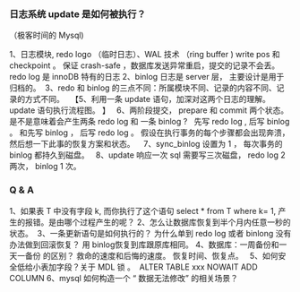 ### 日志系统 update 是如何被执行？
（极客时间的 Mysql) 

1、日志模块, redo logo  （临时日志）、WAL 技术 （ring buffer ) write pos 和 checkpoint 。 
保证 crash-safe ，数据库发送异常重启，提交的记录不会丢。
 redo log 是 innoDB 特有的日志
2、binlog 日志是 server 层， 主要设计是用于归档的。 
3、redo 和 binlog 的三点不同：所属模块不同、记录的内容不同、记录的方式不同。  
【5、利用一条 update 语句，加深对这两个日志的理解。update 语句执行流程图。 】  
6、两阶段提交， prepare 和 commit 两个状态。
是不是意味着会产生两条 redo log 和 一条 binlog ?
  先写 redo log , 后写 binlog  。 和先写 binlog ， 后写 redo log 。 假设在执行事务的每个步骤都会出现奔溃， 
然后想一下此事的恢复方案和状态。   
7、sync_binlog 设置为 1 ， 每次事务的 binlog 都持久到磁盘。   
8、update 响应一次 sql 需要写三次磁盘， redo log 2 两次， binlog 1 次。

### Q & A   

1、如果表 T 中没有字段 k, 而你执行了这个语句 select * from T where k= 1, 产生的报错。是由哪个过程产生的呢？
2、怎么让数据库恢复到半个月内任意一秒的状态。
 3、一条更新语句是如何执行的？ 为什么单到 redo log 或者 binlong 没有办法做到回滚恢复？ 用 binlog恢复到库跟原库相同。 
4、数据库：一周备份和一天一备份 的区别？ 救命的速度和后悔的速度。 恢复时间、恢复点。  
5、如何安全低给小表加字段？关于 MDL 锁 。  ALTER TABLE xxx NOWAIT ADD COLUMN 
6、mysql 如何构造一个 “ 数据无法修改” 的相关场景？
	